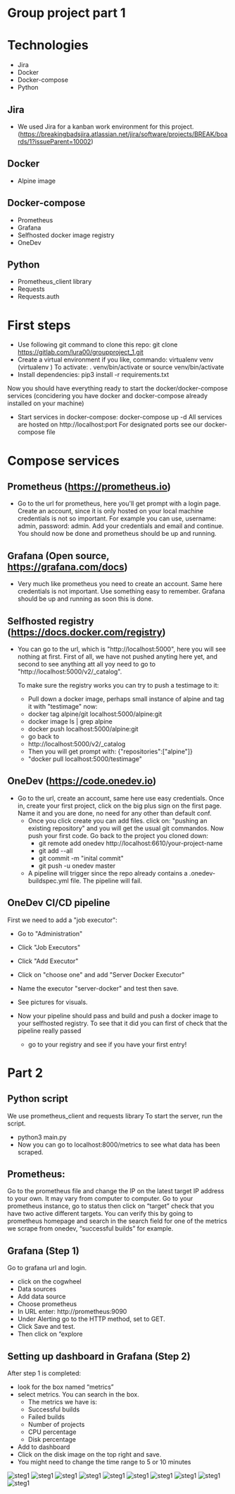 # Group project part 1

# Technologies
- Jira
- Docker
- Docker-compose
- Python

## Jira
- We used Jira for a kanban work environment for this project. (https://breakingbadsjira.atlassian.net/jira/software/projects/BREAK/boards/1?issueParent=10002)

## Docker
- Alpine image

## Docker-compose
- Prometheus
- Grafana
- Selfhosted docker image registry
- OneDev

## Python
- Prometheus_client library
- Requests
- Requests.auth

# First steps
- Use following git command to clone this repo:
    git clone https://gitlab.com/lura00/groupproject_1.git
- Create a virtual environment if you like, commando:
    virtualenv venv (virtualenv <name of env>)
    To activate:
        . venv/bin/activate or source venv/bin/activate
- Install dependencies:
    pip3 install -r requirements.txt

Now you should have everything ready to start the docker/docker-compose services (concidering you have docker and docker-compose already installed on your machine)

- Start services in docker-compose:
    docker-compose up -d
    All services are hosted on http://localhost:port
        For designated ports see our docker-compose file

# Compose services

## Prometheus (https://prometheus.io)
- Go to the url for prometheus, here you'll get prompt with a login
    page. Create an account, since it is only hosted on your local machine credentials is not so important. For example you can use, username: admin, password: admin. Add your credentials and email and continue. You should now be done and prometheus should be up and running.

## Grafana (Open source, https://grafana.com/docs)
- Very much like prometheus you need to create an account. Same here
    credentials is not important. Use something easy to remember.
    Grafana should be up and running as soon this is done.

## Selfhosted registry (https://docs.docker.com/registry)
- You can go to the url, which is "http://localhost:5000", here you
    will see nothing at first. First of all, we have not pushed anyting here yet, and second to see anything att all yoy need to go to "http://localhost:5000/v2/_catalog".

    To make sure the registry works you can try to push a testimage to it:
    - Pull down a docker image, perhaps small instance of alpine and tag it with "testimage" now:
    - docker tag alpine/git localhost:5000/alpine:git
    - docker image ls | grep alpine
    - docker push localhost:5000/alpine:git
    - go back to
    - http://localhost:5000/v2/_catalog
    - Then you will get prompt with:
        {"repositories":["alpine"]}
    - "docker pull localhost:5000/testimage"

## OneDev (https://code.onedev.io)
- Go to the url, create an account, same here use easy credentials.
    Once in, create your first project, click on the big plus sign on the first page. Name it and you are done, no need for any other than default conf.
    - Once you click create you can add files. click on:
        "pushing an existing repository" and you will get the usual git commandos.
        Now push your first code. Go back to the project you cloned down:
        - git remote add onedev http://localhost:6610/your-project-name
        - git add --all
        - git commit -m "inital commit"
        - git push -u onedev master
    - A pipeline will trigger since the repo already contains a
        .onedev-buildspec.yml file. The pipeline will fail.

## OneDev CI/CD pipeline
First we need to add a "job executor":
- Go to "Administration"
- Click "Job Executors"
- Click "Add Executor"
- Click on "choose one" and add "Server Docker Executor"
- Name the executor "server-docker" and test then save.
- See pictures for visuals.

- Now your pipeline should pass and build and push a docker image to
    your selfhosted registry. To see that it did you can first of    check that the pipeline really passed
    - go to your registry and see if you have your first entry!


# Part 2

## Python script
We use prometheus_client and requests library
To start the server, run the script.
- python3 main.py
- Now you can go to localhost:8000/metrics to see what data has been scraped.

## Prometheus:
Go to the prometheus file and change the IP on the latest target IP address to your own. It may vary from computer to computer.
Go to your prometheus instance, go to status then click on “target” check that you have two active different targets.
You can verify this by going to prometheus homepage and search in the search field for one of the metrics we scrape from onedev, “successful builds” for example.

## Grafana (Step 1)
Go to grafana url and login.
- click on the cogwheel 
- Data sources
- Add data source
- Choose prometheus
- In URL enter: http://prometheus:9090
- Under Alerting go to the HTTP method, set to GET.
- Click Save and test.
- Then click on “explore

## Setting up dashboard in Grafana (Step 2)
After step 1 is completed:
- look for the box named “metrics”
- select metrics. You can search in the box.
    - The metrics we have is:
    - Successful builds
    - Failed builds
    - Number of projects
    - CPU percentage
    - Disk percentage
- Add to dashboard
- Click on the disk image on the top right and save.
- You might need to change the time range to 5 or 10 minutes

![steg1](https://gitlab.com/lura00/groupproject_1/-/raw/master/images/steg1.png)
![steg1](https://gitlab.com/lura00/groupproject_1/-/raw/master/images/steg2_1.png)
![steg1](https://gitlab.com/lura00/groupproject_1/-/raw/master/images/steg2_2.png)
![steg1](https://gitlab.com/lura00/groupproject_1/-/raw/master/images/steg2_3.png)
![steg1](https://gitlab.com/lura00/groupproject_1/-/raw/master/images/steg2_3.png)
![steg1](https://gitlab.com/lura00/groupproject_1/-/raw/master/images/Breakingbad1.PNG)
![steg1](https://gitlab.com/lura00/groupproject_1/-/raw/master/images/Breakingbad3.PNG)
![steg1](https://gitlab.com/lura00/groupproject_1/-/raw/master/images/Breakingbad4.PNG)
![steg1](https://gitlab.com/lura00/groupproject_1/-/raw/master/images/Breakingbad5.PNG)
![steg1](https://gitlab.com/lura00/groupproject_1/-/raw/master/images/Breakingbad6.PNG)